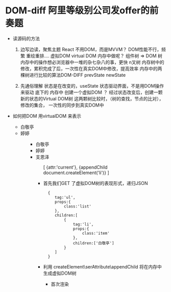# DOM-diff 阿里等级别公司发offer的前奏题

- 读源码的方法
   1. 边写边读，聚焦主题
      React  不用DOM，而是MVVM？
      DOM性能不行，频繁  重绘重排....
      虚拟DOM virtual DOM  内存中做呢？
      组件树 => DOM 树  内存中的操作想必浏览器中一堆的杂七杂八的事，更快
      n叉树 内存树中的修改，累积完成了后，一次性在真实DOM中修改，提高效率
      内存中的两棵树进行比较的算法DOM-DIFF prevState newState

   2. 先通俗理解
      状态是在改变的，useState 状态驱动界面，不是用DOM操作来驱动
      底下的
      内存中 创建一个虚拟DOM ？
      经过状态改变后，创建一颗新的状态的Virtual DOM树
      这两颗树比较时，（树的查找，节点的比对），
      修改的集合，
      一次性的同步到真实DOM中

- 如何把DOM 用virtualDOM 来表示
  <ul>
    <li class="item">白敬亭</li>
    <li class="item">婷婷</li>
  <ul>

    <ul>
    <li class="item">白敬亭</li>
    <li class="item">婷婷</li>
    <li>支恩泽</li>
  <ul>
  [
      {attr:'current'},
      {appendChild document.createElement('li')}
  ]


- 首先我们GET 了虚拟DOM树的表现形式，递归JSON
  ```
    {
       tag:'ul',
       props:{
           class:'list'
       },
       children:[
           {
               tag:'li',
               props:{
                   class:'item'
               },
               children:['白敬亭']
           }
       ]
    }
  ```

- 利用 createElement\serAttribute\appendChild
   将在内存中生成虚拟DOM树

   - 首次渲染